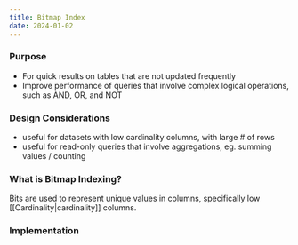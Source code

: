 ```yaml
---
title: Bitmap Index
date: 2024-01-02
---
```

### Purpose
- For quick results on tables that are not updated frequently
- Improve performance of queries that involve complex logical operations, such as AND, OR, and NOT

### Design Considerations
- useful for datasets with low cardinality columns, with large # of rows
- useful for read-only queries that involve aggregations, eg. summing values / counting

### What is Bitmap Indexing?
Bits are used to represent unique values in columns, specifically low [[Cardinality|cardinality]] columns.

### Implementation

